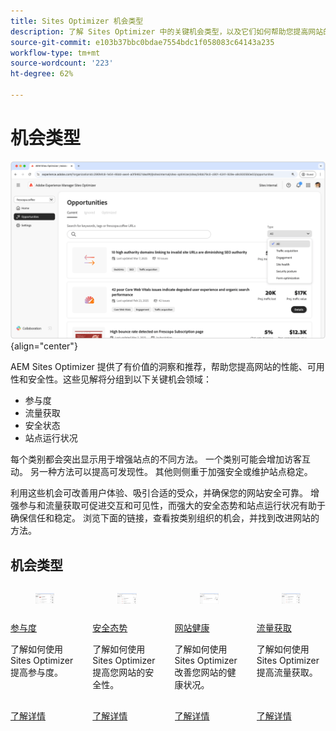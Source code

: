 ```yaml
---
title: Sites Optimizer 机会类型
description: 了解 Sites Optimizer 中的关键机会类型，以及它们如何帮助您提高网站的性能。
source-git-commit: e103b37bbc0bdae7554bdc1f058083c64143a235
workflow-type: tm+mt
source-wordcount: '223'
ht-degree: 62%

---
```



# 机会类型

![机会类型](./assets/overview/hero.png){align="center"}

AEM Sites Optimizer 提供了有价值的洞察和推荐，帮助您提高网站的性能、可用性和安全性。这些见解将分组到以下关键机会领域：

* 参与度
* 流量获取
* 安全状态
* 站点运行状况

每个类别都会突出显示用于增强站点的不同方法。 一个类别可能会增加访客互动。 另一种方法可以提高可发现性。 其他则侧重于加强安全或维护站点稳定。

利用这些机会可改善用户体验、吸引合适的受众，并确保您的网站安全可靠。 增强参与和流量获取可促进交互和可见性，而强大的安全态势和站点运行状况有助于确保信任和稳定。  浏览下面的链接，查看按类别组织的机会，并找到改进网站的方法。

## 机会类型

<!-- CARDS 

* ./engagement.md
   { title = Engagement }
* ./security-posture.md
   { title = Security posture }
* ./site-health.md
   { title = Site health }
* ./traffic-acquisition.md
   { title = Traffic acquisition }

-->
<!-- START CARDS HTML - DO NOT MODIFY BY HAND -->
<div class="columns">
    <div class="column is-half-tablet is-half-desktop is-one-third-widescreen" aria-label="Engagement">
        <div class="card" style="height: 100%; display: flex; flex-direction: column; height: 100%;">
            <div class="card-image">
                <figure class="image x-is-16by9">
                    <a href="./engagement.md" title="参与度" target="_blank" rel="referrer">
                        <img class="is-bordered-r-small" src="assets/engagement/hero.png" alt="参与度"
                             style="width: 100%; aspect-ratio: 16 / 9; object-fit: cover; overflow: hidden; display: block; margin: auto;">
                    </a>
                </figure>
            </div>
            <div class="card-content is-padded-small" style="display: flex; flex-direction: column; flex-grow: 1; justify-content: space-between;">
                <div class="top-card-content">
                    <p class="headline is-size-6 has-text-weight-bold">
                        <a href="./engagement.md" target="_blank" rel="referrer" title="参与度">参与度</a>
                    </p>
                    <p class="is-size-6">了解如何使用 Sites Optimizer 提高参与度。</p>
                </div>
                <a href="./engagement.md" target="_blank" rel="referrer" class="spectrum-Button spectrum-Button--outline spectrum-Button--primary spectrum-Button--sizeM" style="align-self: flex-start; margin-top: 1rem;">
                    <span class="spectrum-Button-label has-no-wrap has-text-weight-bold">了解详情</span>
                </a>
            </div>
        </div>
    </div>
    <div class="column is-half-tablet is-half-desktop is-one-third-widescreen" aria-label="Security posture">
        <div class="card" style="height: 100%; display: flex; flex-direction: column; height: 100%;">
            <div class="card-image">
                <figure class="image x-is-16by9">
                    <a href="./security-posture.md" title="安全态势" target="_blank" rel="referrer">
                        <img class="is-bordered-r-small" src="assets/security-posture/hero.png" alt="安全态势"
                             style="width: 100%; aspect-ratio: 16 / 9; object-fit: cover; overflow: hidden; display: block; margin: auto;">
                    </a>
                </figure>
            </div>
            <div class="card-content is-padded-small" style="display: flex; flex-direction: column; flex-grow: 1; justify-content: space-between;">
                <div class="top-card-content">
                    <p class="headline is-size-6 has-text-weight-bold">
                        <a href="./security-posture.md" target="_blank" rel="referrer" title="安全态势">安全态势</a>
                    </p>
                    <p class="is-size-6">了解如何使用 Sites Optimizer 提高您网站的安全性。</p>
                </div>
                <a href="./security-posture.md" target="_blank" rel="referrer" class="spectrum-Button spectrum-Button--outline spectrum-Button--primary spectrum-Button--sizeM" style="align-self: flex-start; margin-top: 1rem;">
                    <span class="spectrum-Button-label has-no-wrap has-text-weight-bold">了解详情</span>
                </a>
            </div>
        </div>
    </div>
    <div class="column is-half-tablet is-half-desktop is-one-third-widescreen" aria-label="Site health">
        <div class="card" style="height: 100%; display: flex; flex-direction: column; height: 100%;">
            <div class="card-image">
                <figure class="image x-is-16by9">
                    <a href="./site-health.md" title="网站健康" target="_blank" rel="referrer">
                        <img class="is-bordered-r-small" src="assets/site-health/hero.png" alt="网站健康"
                             style="width: 100%; aspect-ratio: 16 / 9; object-fit: cover; overflow: hidden; display: block; margin: auto;">
                    </a>
                </figure>
            </div>
            <div class="card-content is-padded-small" style="display: flex; flex-direction: column; flex-grow: 1; justify-content: space-between;">
                <div class="top-card-content">
                    <p class="headline is-size-6 has-text-weight-bold">
                        <a href="./site-health.md" target="_blank" rel="referrer" title="网站健康">网站健康</a>
                    </p>
                    <p class="is-size-6">了解如何使用 Sites Optimizer 改善您网站的健康状况。</p>
                </div>
                <a href="./site-health.md" target="_blank" rel="referrer" class="spectrum-Button spectrum-Button--outline spectrum-Button--primary spectrum-Button--sizeM" style="align-self: flex-start; margin-top: 1rem;">
                    <span class="spectrum-Button-label has-no-wrap has-text-weight-bold">了解详情</span>
                </a>
            </div>
        </div>
    </div>
    <div class="column is-half-tablet is-half-desktop is-one-third-widescreen" aria-label="Traffic acquisition">
        <div class="card" style="height: 100%; display: flex; flex-direction: column; height: 100%;">
            <div class="card-image">
                <figure class="image x-is-16by9">
                    <a href="./traffic-acquisition.md" title="流量获取" target="_blank" rel="referrer">
                        <img class="is-bordered-r-small" src="assets/traffic-acquisition/hero.png" alt="流量获取"
                             style="width: 100%; aspect-ratio: 16 / 9; object-fit: cover; overflow: hidden; display: block; margin: auto;">
                    </a>
                </figure>
            </div>
            <div class="card-content is-padded-small" style="display: flex; flex-direction: column; flex-grow: 1; justify-content: space-between;">
                <div class="top-card-content">
                    <p class="headline is-size-6 has-text-weight-bold">
                        <a href="./traffic-acquisition.md" target="_blank" rel="referrer" title="流量获取">流量获取</a>
                    </p>
                    <p class="is-size-6">了解如何使用 Sites Optimizer 提高流量获取。</p>
                </div>
                <a href="./traffic-acquisition.md" target="_blank" rel="referrer" class="spectrum-Button spectrum-Button--outline spectrum-Button--primary spectrum-Button--sizeM" style="align-self: flex-start; margin-top: 1rem;">
                    <span class="spectrum-Button-label has-no-wrap has-text-weight-bold">了解详情</span>
                </a>
            </div>
        </div>
    </div>
</div>
<!-- END CARDS HTML - DO NOT MODIFY BY HAND -->
